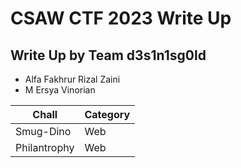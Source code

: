 # CSAW CTF 2023 Write Up

## Write Up by Team d3s1n1sg0ld

- Alfa Fakhrur Rizal Zaini
- M Ersya Vinorian 


| Chall | Category |
|----------|----------|
| Smug-Dino | Web |
| Philantrophy | Web |
